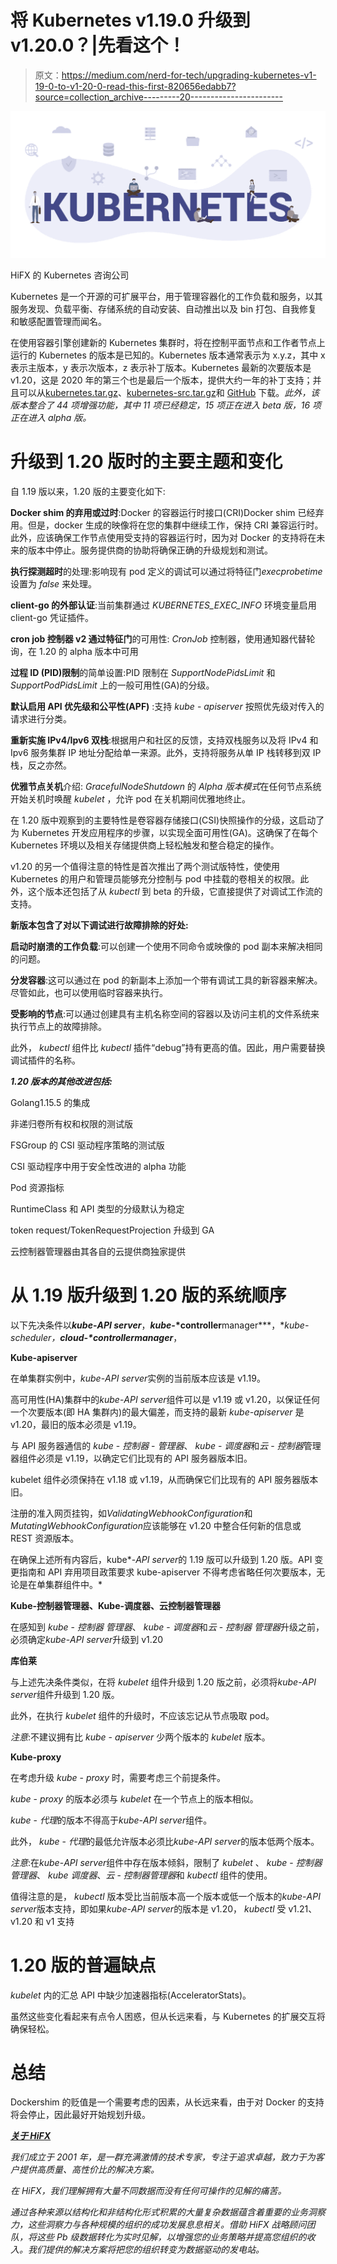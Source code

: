 # 将 Kubernetes v1.19.0 升级到 v1.20.0？|先看这个！

> 原文：<https://medium.com/nerd-for-tech/upgrading-kubernetes-v1-19-0-to-v1-20-0-read-this-first-820656edabb7?source=collection_archive---------20----------------------->

![](img/f15bbf5b0e8ba92da65f1cefaec37cfb.png)

HiFX 的 Kubernetes 咨询公司

Kubernetes 是一个开源的可扩展平台，用于管理容器化的工作负载和服务，以其服务发现、负载平衡、存储系统的自动安装、自动推出以及 bin 打包、自我修复和敏感配置管理而闻名。

在使用容器引擎创建新的 Kubernetes 集群时，将在控制平面节点和工作者节点上运行的 Kubernetes 的版本是已知的。Kubernetes 版本通常表示为 x.y.z，其中 x 表示主版本，y 表示次版本，z 表示补丁版本。Kubernetes 最新的次要版本是 v1.20，这是 2020 年的第三个也是最后一个版本，提供大约一年的补丁支持；并且可以从[kubernetes.tar.gz](https://dl.k8s.io/v1.20.0/kubernetes.tar.gz)、[kubernetes-src.tar.gz](https://dl.k8s.io/v1.20.0/kubernetes.tar.gz)和 [GitHub](https://github.com/kubernetes/kubernetes) 下载。*此外，该版本整合了 44 项增强功能，其中 11 项已经稳定，15 项正在进入 beta 版，16 项正在进入 alpha 版。*

# 升级到 1.20 版时的主要主题和变化

自 1.19 版以来，1.20 版的主要变化如下:

**Docker shim 的弃用或过时**:Docker 的容器运行时接口(CRI)Docker shim 已经弃用。但是，docker 生成的映像将在您的集群中继续工作，保持 CRI 兼容运行时。此外，应该确保工作节点使用受支持的容器运行时，因为对 Docker 的支持将在未来的版本中停止。服务提供商的协助将确保正确的升级规划和测试。

**执行探测超时**的处理:影响现有 pod 定义的调试可以通过将特征门*execprobetime*设置为 *false* 来处理。

**client-go 的外部认证**:当前集群通过 *KUBERNETES_EXEC_INFO* 环境变量启用 client-go 凭证插件。

**cron job 控制器 v2 通过特征门**的可用性: *CronJob* 控制器，使用通知器代替轮询，在 1.20 的 alpha 版本中可用

**过程 ID (PID)限制**的简单设置:PID 限制在 *SupportNodePidsLimit* 和 *SupportPodPidsLimit* 上的一般可用性(GA)的分级。

**默认启用 API 优先级和公平性(APF)** :支持 *kube* - *apiserver* 按照优先级对传入的请求进行分类。

**重新实施 IPv4/Ipv6 双栈**:根据用户和社区的反馈，支持双栈服务以及将 IPv4 和 Ipv6 服务集群 IP 地址分配给单一来源。此外，支持将服务从单 IP 栈转移到双 IP 栈，反之亦然。

**优雅节点关机**介绍: *GracefulNodeShutdown* 的 *Alpha 版本模式*在任何节点系统开始关机时唤醒 *kubelet* ，允许 pod 在关机期间优雅地终止。

在 1.20 版中观察到的主要特性是卷容器存储接口(CSI)快照操作的分级，这启动了为 Kubernetes 开发应用程序的步骤，以实现全面可用性(GA)。这确保了在每个 Kubernetes 环境以及相关存储提供商上轻松触发和整合稳定的操作。

v1.20 的另一个值得注意的特性是首次推出了两个测试版特性，使使用 Kubernetes 的用户和管理员能够充分控制与 pod 中挂载的卷相关的权限。此外，这个版本还包括了从 *kubectl* 到 beta 的升级，它直接提供了对调试工作流的支持。

**新版本包含了对以下调试进行故障排除的好处:**

**启动时崩溃的工作负载**:可以创建一个使用不同命令或映像的 pod 副本来解决相同的问题。

**分发容器**:这可以通过在 pod 的新副本上添加一个带有调试工具的新容器来解决。尽管如此，也可以使用临时容器来执行。

**受影响的节点**:可以通过创建具有主机名称空间的容器以及访问主机的文件系统来执行节点上的故障排除。

此外， *kubectl* 组件比 *kubectl* 插件“debug”持有更高的值。因此，用户需要替换调试插件的名称。

***1.20 版本的其他改进包括:***

Golang1.15.5 的集成

非递归卷所有权和权限的测试版

FSGroup 的 CSI 驱动程序策略的测试版

CSI 驱动程序中用于安全性改进的 alpha 功能

Pod 资源指标

RuntimeClass 和 API 类型的分级默认为稳定

token request/TokenRequestProjection 升级到 GA

云控制器管理器由其各自的云提供商独家提供

# 从 1.19 版升级到 1.20 版的系统顺序

以下先决条件以***kube*-*API server***，***kube*-*controller**manager***，***kube*-*scheduler*，*****cloud*-*controller**manager***，

**Kube-apiserver**

在单集群实例中，*kube*-*API server*实例的当前版本应该是 v1.19。

高可用性(HA)集群中的*kube*-*API server*组件可以是 v1.19 或 v1.20，以保证任何一个次要版本(即 HA 集群内)的最大偏差，而支持的最新 *kube-apiserver* 是 v1.20，最旧的版本必须是 v1.19。

与 API 服务器通信的 *kube* - *控制器* - *管理器*、 *kube* - *调度器*和*云* - *控制器*管理器组件必须是 v1.19，以确定它们比现有的 API 服务器版本旧。

kubelet 组件必须保持在 v1.18 或 v1.19，从而确保它们比现有的 API 服务器版本旧。

注册的准入网页挂钩，如*ValidatingWebhookConfiguration*和*MutatingWebhookConfiguration*应该能够在 v1.20 中整合任何新的信息或 REST 资源版本。

在确保上述所有内容后，kube*-*API server*的 1.19 版可以升级到 1.20 版。API 变更指南和 API 弃用项目政策要求 kube-apiserver 不得考虑省略任何次要版本，无论是在单集群组件中。*

**Kube-控制器管理器、Kube-调度器、云控制器管理器**

在感知到 *kube* - *控制器* *管理器*、 *kube* - *调度器*和*云* - *控制器* *管理器*升级之前，必须确定*kube*-*API server*升级到 v1.20

**库伯莱**

与上述先决条件类似，在将 *kubelet* 组件升级到 1.20 版之前，必须将*kube*-*API server*组件升级到 1.20 版。

此外，在执行 *kubelet* 组件的升级时，不应该忘记从节点吸取 pod。

*注意*:不建议拥有比 *kube* - *apiserver* 少两个版本的 *kubelet* 版本。

**Kube-proxy**

在考虑升级 *kube* - *proxy* 时，需要考虑三个前提条件。

*kube* - *proxy* 的版本必须与 *kubelet* 在一个节点上的版本相似。

*kube* - *代理*的版本不得高于*kube*-*API server*组件。

此外， *kube* - *代理*的最低允许版本必须比*kube*-*API server*的版本低两个版本。

*注意*:在*kube*-*API server*组件中存在版本倾斜，限制了 *kubelet* 、 *kube* - *控制器管理器*、 *kube 调度器*、*云* - *控制器管理器*和 *kubectl* 组件的使用。

值得注意的是， *kubectl* 版本受比当前版本高一个版本或低一个版本的*kube*-*API server*版本支持，即如果*kube*-*API server*的版本是 v1.20， *kubectl* 受 v1.21、v1.20 和 v1 支持

# 1.20 版的普遍缺点

*kubelet* 内的汇总 API 中缺少加速器指标(AcceleratorStats)。

虽然这些变化看起来有点令人困惑，但从长远来看，与 Kubernetes 的扩展交互将确保轻松。

# **总结**

Dockershim 的贬值是一个需要考虑的因素，从长远来看，由于对 Docker 的支持将会停止，因此最好开始规划升级。

[***关于 HiFX***](https://www.hifx.in)

*我们成立于 2001 年，是一群充满激情的技术专家，专注于追求卓越，致力于为客户提供高质量、高性价比的解决方案。*

*在 HiFX，我们理解拥有大量不同数据而没有任何可操作的见解的痛苦。*

*通过各种来源以结构化和非结构化形式积累的大量复杂数据蕴含着重要的业务洞察力，这些洞察力与各种规模的组织的成功发展息息相关。借助 HiFX 战略顾问团队，将这些 Pb 级数据转化为实时见解，以增强您的业务策略并提高您组织的收入。我们提供的解决方案将把您的组织转变为数据驱动的发电站。*